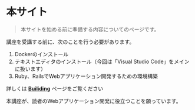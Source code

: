 # 本サイト

> 本サイトを始める前に準備する内容についてのページです。

講座を受講する前に、次のことを行う必要があります。

1. Dockerのインストール
2. テキストエディタのインストール（今回は「Visual Studio Code」をメインに扱います）
3. Ruby、RailsでWebアプリケーション開発するための環境構築

詳しくは **[Builiding]** ページをご覧ください

本講座が、読者のWebアプリケーション開発に役立つことを願っています。

[Builiding]: running-the-course/course-building.md